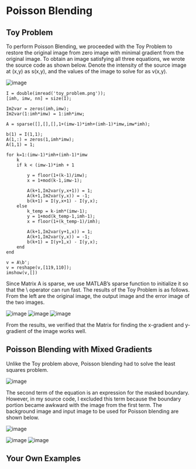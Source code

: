 Poisson Blending
================

## Toy Problem

To perform Poisson Blending, we proceeded with the Toy Problem to restore the original image from zero image with minimal gradient from the original image.
To obtain an image satisfying all three equations, we wrote the source code as shown below.
Denote the intensity of the source image at (x,y) as s(x,y), and the values of the image to solve for as v(x,y). 

![image](https://user-images.githubusercontent.com/44015662/47510708-a2fc7600-d8b3-11e8-8f29-a19b82ea8faa.png)


``` 
I = double(imread('toy_problem.png'));
[imh, imw, nn] = size(I);
 
Im2var = zeros(imh,imw);
Im2var(1:imh*imw) = 1:imh*imw;
 
A = sparse([],[],[],1+(imw-1)*imh+(imh-1)*imw,imw*imh);
 
b(1) = I(1,1);
A(1,:) = zeros(1,imh*imw);
A(1,1) = 1;
 
for k=1:(imw-1)*imh+(imh-1)*imw
    k
    if k < (imw-1)*imh + 1
        
        y = floor(1+(k-1)/imw);
        x = 1+mod(k-1,imw-1);
        
        A(k+1,Im2var(y,x+1)) = 1;
        A(k+1,Im2var(y,x)) = -1;
        b(k+1) = I(y,x+1) - I(y,x);
    else
        k_temp = k-imh*(imw-1);
        y = 1+mod(k_temp-1,imh-1);
        x = floor(1+(k_temp-1)/imh);
        
        A(k+1,Im2var(y+1,x)) = 1;
        A(k+1,Im2var(y,x)) = -1;
        b(k+1) = I(y+1,x) - I(y,x);
    end
end
 
v = A\b';
v = reshape(v,[119,110]);
imshow(v,[])
```

Since Matrix A is sparse, we use MATLAB’s sparse function to initialize it so that the \ operator can run fast. The results of the Toy Problem is as follows. From the left are the original image, the output image and the error image of the two images.

![image](https://user-images.githubusercontent.com/44015662/47510922-169e8300-d8b4-11e8-972f-03818b34ad5d.png) ![image](https://user-images.githubusercontent.com/44015662/47510927-1900dd00-d8b4-11e8-95b0-645af0ba5884.png) ![image](https://user-images.githubusercontent.com/44015662/47510933-1bfbcd80-d8b4-11e8-8d12-be44f989050e.png)

From the results, we verified that the Matrix for finding the x-gradient and y-gradient of the image works well.

## Poisson Blending with Mixed Gradients

Unlike the Toy problem above, Poisson blending had to solve the least squares problem.

![image](https://user-images.githubusercontent.com/44015662/47511048-54031080-d8b4-11e8-88cd-ddb095b4e779.png)

The second term of the equation is an expression for the masked boundary. However, in my source code, I excluded this term because the boundary portion became awkward with the image from the first term. 
The background image and input image to be used for Poisson blending are shown below.

![image](https://user-images.githubusercontent.com/44015662/47511086-6ed58500-d8b4-11e8-8cc2-eeb9047e4f7b.png)

![image](https://user-images.githubusercontent.com/44015662/47511094-7301a280-d8b4-11e8-8aff-22cde9a25d44.png) ![image](https://user-images.githubusercontent.com/44015662/47511098-7432cf80-d8b4-11e8-9ba0-b7247dda09e8.png)


## Your Own Examples


